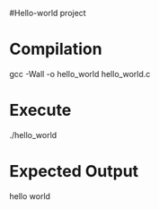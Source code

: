#Hello-world project

Compilation
===========

   gcc -Wall -o hello_world hello_world.c

Execute
=======

   ./hello_world

Expected Output
===============

  hello world

  
